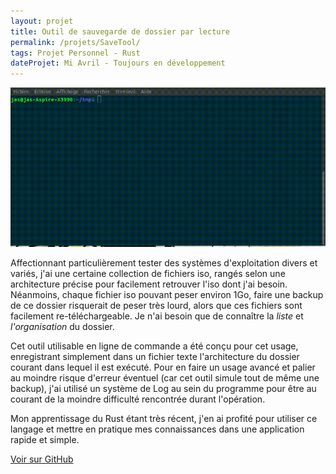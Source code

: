 ```yaml
---
layout: projet
title: Outil de sauvegarde de dossier par lecture
permalink: /projets/SaveTool/
tags: Projet Personnel - Rust
dateProjet: Mi Avril - Toujours en développement
---
```


<div>
  <img src="/assets/images/projets/SaveFolder/savefolder.gif" class="img-fluid img-thumbnail mb-3"/>
</div>

Affectionnant particulièrement tester des systèmes d'exploitation divers et variés, j'ai une certaine collection de fichiers iso, rangés selon une architecture précise pour facilement retrouver l'iso dont j'ai besoin. Néanmoins, chaque fichier iso pouvant peser environ 1Go, faire une backup de ce dossier risquerait de peser très lourd, alors que ces fichiers sont facilement re-téléchargeable. Je n'ai besoin que de connaître la *liste* et *l'organisation* du dossier.

Cet outil utilisable en ligne de commande a été conçu pour cet usage, enregistrant simplement dans un fichier texte l'architecture du dossier courant dans lequel il est exécuté. Pour en faire un usage avancé et palier au moindre risque d'erreur éventuel (car cet outil simule tout de même une backup), j'ai utilisé un système de Log au sein du programme pour être au courant de la moindre difficulté rencontrée durant l'opération.

Mon apprentissage du Rust étant très récent, j'en ai profité pour utiliser ce langage et mettre en pratique mes connaissances dans une application rapide et simple.

<a href="#" class="btn btn-primary mybuttoncolor mybuttonstyle mx-auto">Voir sur GitHub</a>
